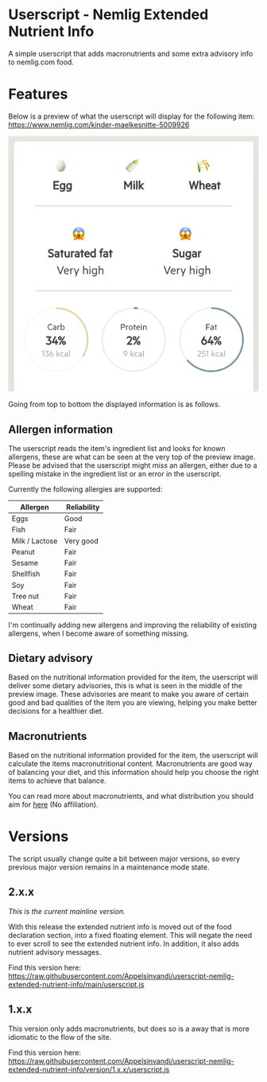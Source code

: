 # Userscript - Nemlig Extended Nutrient Info

A simple userscript that adds macronutrients and some extra advisory info to nemlig.com food.

# Features

Below is a preview of what the userscript will display for the following item: https://www.nemlig.com/kinder-maelkesnitte-5009926

![Preview](.static/preview.png)

Going from top to bottom the displayed information is as follows.

## Allergen information

The userscript reads the item's ingredient list and looks for known allergens, these are what can be seen at the very top of the preview image. Please be advised that the userscript might _miss_ an allergen, either due to a spelling mistake in the ingredient list or an error in the userscript.

Currently the following allergies are supported:

| Allergen       |  Reliability |
| -------------- | ------------ |
| Eggs           | Good         |
| Fish           | Fair         |
| Milk / Lactose | Very good    |
| Peanut         | Fair         |
| Sesame         | Fair         |
| Shellfish      | Fair         |
| Soy            | Fair         |
| Tree nut       | Fair         |
| Wheat          | Fair         |

I'm continually adding new allergens and improving the reliability of existing allergens, when I become aware of something missing.

## Dietary advisory

Based on the nutritional information provided for the item, the userscript will deliver some dietary advisories, this is what is seen in the middle of the preview image. These advisories are meant to make you aware of certain good and bad qualities of the item you are viewing, helping you make better decisions for a healthier diet.

## Macronutrients

Based on the nutritional information provided for the item, the userscript will calculate the items macronutritional content. Macronutrients are good way of balancing your diet, and this information should help you choose the right items to achieve that balance.

You can read more about macronutrients, and what distribution you should aim for [here](https://www.healthline.com/nutrition/how-to-count-macros) (No affiliation).

# Versions

The script usually change quite a bit between major versions, so every previous major version remains in a maintenance mode state.

## 2.x.x

_This is the current mainline version._

With this release the extended nutrient info is moved out of the food declaration section, into a fixed floating element. This will negate the need to ever scroll to see the extended nutrient info. In addition, it also adds nutrient advisory messages.

Find this version here: https://raw.githubusercontent.com/Appelsinvandi/userscript-nemlig-extended-nutrient-info/main/userscript.js

## 1.x.x

This version only adds macronutrients, but does so is a away that is more idiomatic to the flow of the site.

Find this version here: https://raw.githubusercontent.com/Appelsinvandi/userscript-nemlig-extended-nutrient-info/version/1.x.x/userscript.js
